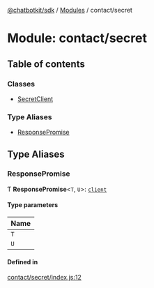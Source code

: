 [@chatbotkit/sdk](../README.md) / [Modules](../modules.md) / contact/secret

# Module: contact/secret

## Table of contents

### Classes

- [SecretClient](../classes/contact_secret.SecretClient.md)

### Type Aliases

- [ResponsePromise](contact_secret.md#responsepromise)

## Type Aliases

### ResponsePromise

Ƭ **ResponsePromise**\<`T`, `U`\>: [`client`](client.md)

#### Type parameters

| Name |
| :------ |
| `T` |
| `U` |

#### Defined in

[contact/secret/index.js:12](https://github.com/chatbotkit/node-sdk/blob/main/packages/sdk/src/contact/secret/index.js#L12)
